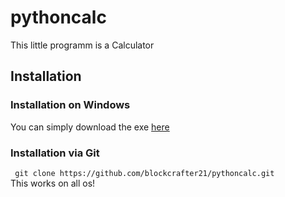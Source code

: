 # pythoncalc
This little programm is a Calculator
## Installation  
### Installation on Windows
You can simply download the exe [here](https://github.com/blockcrafter21/pythoncalc/releases/download/v1.0.1/calc.exe)  
### Installation via Git  

` git clone https://github.com/blockcrafter21/pythoncalc.git`  
This works on all os!
